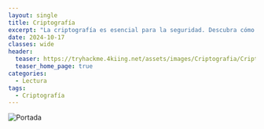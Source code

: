 ```yaml
---
layout: single
title: Criptografía
excerpt: "La criptografía es esencial para la seguridad. Descubra cómo se utiliza para preservar la integridad y la confidencialidad de la información ..."
date: 2024-10-17
classes: wide
header:
  teaser: https://tryhackme.4kiing.net/assets/images/Criptografia/Cripto.png
  teaser_home_page: true
categories:
  - Lectura
tags:
  - Criptografía
---
```


![Portada](https://tryhackme.4kiing.net/assets/images/Criptografia/Portada.jpg)

